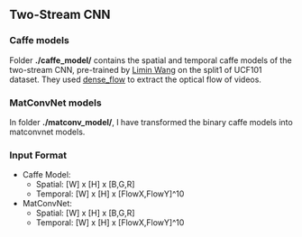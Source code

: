 ## Two-Stream CNN

### Caffe models

Folder **./caffe_model/** contains the spatial and temporal caffe models of the two-stream CNN, pre-trained by [Limin Wang](https://github.com/wanglimin/TDD) on the split1 of UCF101 dataset. They used [dense_flow](https://github.com/wanglimin/dense_flow) to extract the optical flow of videos.

### MatConvNet models

In folder **./matconv_model/**, I have transformed the binary caffe models into matconvnet models.

### Input Format
* Caffe Model:
  * Spatial:  [W] x [H] x [B,G,R]
  * Temporal: [W] x [H] x [FlowX,FlowY]^10
* MatConvNet:
  * Spatial:  [W] x [H] x [B,G,R]
  * Temporal: [W] x [H] x [FlowX,FlowY]^10
